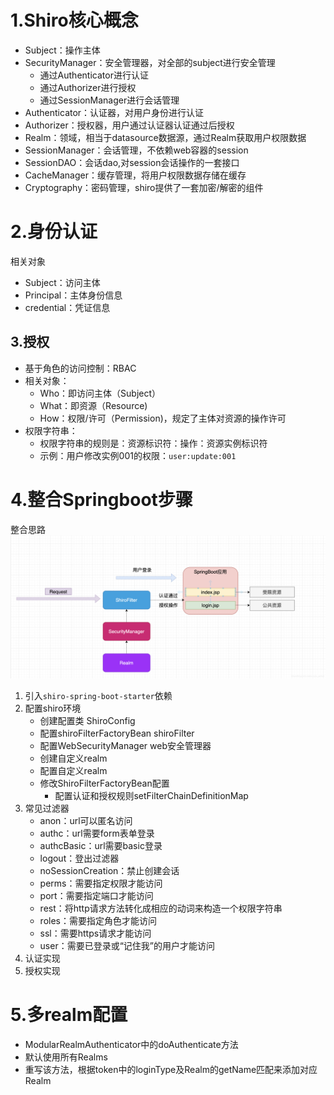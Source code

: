 # 1.Shiro核心概念
- Subject：操作主体
- SecurityManager：安全管理器，对全部的subject进行安全管理
    - 通过Authenticator进行认证
    - 通过Authorizer进行授权
    - 通过SessionManager进行会话管理
- Authenticator：认证器，对用户身份进行认证
- Authorizer：授权器，用户通过认证器认证通过后授权
- Realm：领域，相当于datasource数据源，通过Realm获取用户权限数据
- SessionManager：会话管理，不依赖web容器的session
- SessionDAO：会话dao,对session会话操作的一套接口
- CacheManager：缓存管理，将用户权限数据存储在缓存
- Cryptography：密码管理，shiro提供了一套加密/解密的组件

# 2.身份认证
相关对象
- Subject：访问主体
- Principal：主体身份信息
- credential：凭证信息

## 3.授权
- 基于角色的访问控制：RBAC
- 相关对象：
    - Who：即访问主体（Subject）
    - What：即资源（Resource)
    - How：权限/许可（Permission)，规定了主体对资源的操作许可
- 权限字符串：
    - 权限字符串的规则是：资源标识符：操作：资源实例标识符
    - 示例：用户修改实例001的权限：`user:update:001`
    
# 4.整合Springboot步骤
整合思路
![](img/springboot-shiro整合思路.jpg)
1. 引入`shiro-spring-boot-starter`依赖
2. 配置shiro环境
    - 创建配置类 ShiroConfig
    - 配置shiroFilterFactoryBean  shiroFilter
    - 配置WebSecurityManager      web安全管理器
    - 创建自定义realm
    - 配置自定义realm
    - 修改ShiroFilterFactoryBean配置
        - 配置认证和授权规则setFilterChainDefinitionMap
3. 常见过滤器
    - anon：url可以匿名访问
    - authc：url需要form表单登录
    - authcBasic：url需要basic登录
    - logout：登出过滤器
    - noSessionCreation：禁止创建会话
    - perms：需要指定权限才能访问
    - port：需要指定端口才能访问
    - rest：将http请求方法转化成相应的动词来构造一个权限字符串
    - roles：需要指定角色才能访问
    - ssl：需要https请求才能访问
    - user：需要已登录或“记住我”的用户才能访问
4. 认证实现
5. 授权实现


# 5.多realm配置
- ModularRealmAuthenticator中的doAuthenticate方法
- 默认使用所有Realms
- 重写该方法，根据token中的loginType及Realm的getName匹配来添加对应Realm
